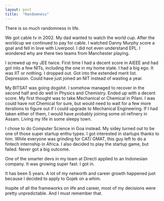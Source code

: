 ```yaml
---
layout: post
title:  "Randomness"
---
```


There is so much randomness in life.

We got cable tv in 2002. My dad wanted to watch the world cup. After the worldcup we continued to pay for cable. I watched Danny Murphy score a goal and fell in love with Liverpool. I did not even understand EPL. I wondered why are there two teams from Manchester playing.

I screwed up my JEE twice. First time I had a decent score in AIEEE and had got into a few NITs, including the one in my home state. I had a big ego. It was IIT or nothing. I dropped out. Got into the extended merit list. Depression. Could have just joined an NIT instead of wasting a year.

My BITSAT was going dogshit. I somehow managed to recover in the second half and do well in Physics and Chemistry. Ended up with a decent score. My first thought was to take Mechanical or Chemical in Pilani. I was could have not Chemical for sure, but would need to wait for a few more iterations to figure out if I could upgrade to Mechanical Engineering. If I had taken either of them, I would have probably joining some oil refinery in Assam. Living my life in some sleepy town.

I chose to do Computer Science in Goa instead. My sidey turned out to be one of those super startup enthu types. I got interested in startups thanks to him. While everyone was grinding for CAT/ GMAT, this guy left to do a fintech internship in Africa. I also decided to play the startup game, but failed. Never got a big outcome.

One of the smarter devs in my team at Directi applied to an Indonesian company. It was growing super fast. I got in.

It has been 5 years. A lot of my networth and career growth happened just because I decided to apply to Gojek on a whim.

Inspite of all the frameworks on life and career, most of my decisions were pretty unpredictable. And I must remember that.
